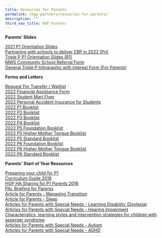 ```yaml
---
title: Resources for Parents
permalink: /hgp-partners/resources-for-parents/
description: ""
third_nav_title: HGP Parents
---
```


<p><strong>Parents&rsquo; Slides</strong></p>
<p><a href="/files/2021%20P1%20Orientation%20-%20Compressed%202.pdf">2021 P1 Orientation Slides</a><br /><a href="/files/1Partnering%20with%20schools%20to%20deliver%20EBP%20in%202022%20Pri%202.pdf">Partnering with schools to deliver EBP in 2022 (Pri)</a><br /><a href="/files/2Triple%20P%20P1%20Orientation%20Slides%20R1%202.pdf">Triple P P1 Orientation Slides (R1)</a><br /><a href="/files/3MWS%20CommunitySchool%20Referral%20Form.pdf">MWS Community School Referral Form</a><br /><a href="/files/4General%20Triple%20P%20Infographic%20with%20Interest%20Form%20For%20Parents.pdf">General Triple P Infographic with Interest Form (For Parents)</a></p>
<p><strong>Forms and Letters</strong></p>
<p><a href="/files/Request%20for%20Transfer.pdf">Request For Transfer / Waitlist</a><br /><a href="/files/2022%20MOE%20FAS%20Application%20Form.pdf">2022 Financial Assistance Form</a><br /><a href="/files/2022%20Student%20Mart%20Flyer.pdf">2022 Student Mart Flyer</a><br /><a href="/files/2022%20Personal%20Accident%20Insurance%20for%20Students.pdf">2022&nbsp;Personal Accident Insurance for Students</a><br /><a href="/files/P1%20Booklist%202022.pdf">2022 P1 Booklist</a><br /><a href="/files/P2%20Booklist%202022.pdf">2022 P2 Booklist</a><br /><a href="/files/P3%20Booklist%202022.pdf">2022 P3 Booklist</a><br /><a href="/files/P4%20Booklist%202022.pdf">2022 P4 Booklist</a><br /><a href="/files/P5%20FDN%20Booklist%202022.pdf">2022 P5 Foundation Booklist</a><br /><a href="/files/P5%20HMT%20Booklist%202022.pdf">2022 P5 Higher Mother Tongue Booklist</a><br /><a href="/files/P5%20STD%20Booklist%202022.pdf">2022 P5 Standard Booklist</a><br /><a href="/files/P6%20FDN%20Booklist%202022.pdf">2022 P6 Foundation Booklist</a><br /><a href="/files/P6%20HMT%20Booklist%202022.pdf">2022 P6 Higher Mother Tongue Booklist</a><br /><a href="/files/P6%20STD%20Booklist%202022.pdf">2022 P6 Standard Booklist</a></p>
<p><strong>Parents' Start of Year Resources</strong></p>
<p><a href="/files/Preparing%20your%20child%20for%20P1%20(1).pdf">Preparing your child for P1</a><br /><a href="/files/Curriculum%20Guide%202018.pdf">Curriculum Guide 2018</a><br /><a href="/files/HGP%20HA%20Sharing%20for%20P1%20Parents%202018.pdf">HGP HA Sharing for P1 Parents 2018</a><br /><a href="/files/PAL%20Briefing%20for%20Parents.pdf">PAL Briefing for Parents</a><br /><a href="/files/Parents%202019/ManagingTransition.pdf">Article for Parents - Managing Transition</a><br /><a href="/files/Sleep.pdf">Article for Parents - Sleep</a><br /><a href="/files/Learning_Disability_(Dsylexia).pdf">Articles for Parents with Special Needs - Learning Disability (Dsylexia)</a><br /><a href="/files/Hearing_Impairment.pdf">Articles for Parents with Special Needs - Hearing Impairment</a><br /><a href="/files/Characteristics,_learning_styles_and_intervention_strategies_for_children_with_asperger_syndrome.pdf">Characteristics, learning styles and intervention strategies for children with asperger syndrome</a><br /><a href="/files/Autism.pdf">Articles for Parents with Special Needs - Autism</a><br /><a href="/files/ADHD.pdf">Articles for Parents with Special Needs - ADHD</a></p>